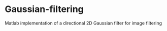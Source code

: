 # Gaussian-filtering
Matlab implementation of a directional 2D Gaussian filter for image filtering 
